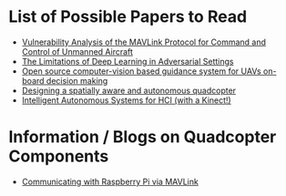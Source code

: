List of Possible Papers to Read
===============================
  
- [Vulnerability Analysis of the MAVLink Protocol for Command and Control of Unmanned Aircraft](http://oai.dtic.mil/oai/oai?verb=getRecord&metadataPrefix=html&identifier=ADA598977)
- [The Limitations of Deep Learning in Adversarial Settings](http://ieeexplore.ieee.org/xpls/abs_all.jsp?arnumber=7467366)
- [Open source computer-vision based guidance system for UAVs on-board decision making](http://eprints.qut.edu.au/93430/)
- [Designing a spatially aware and autonomous quadcopter](http://ieeexplore.ieee.org/xpl/login.jsp?reload=true&tp=&arnumber=6549521&url=http%3A%2F%2Fieeexplore.ieee.org%2Fxpls%2Fabs_all.jsp%3Farnumber%3D6549521)
- [Intelligent Autonomous Systems for HCI (with a Kinect!)](https://fcrar.fiu.edu/wp-content/uploads/2014/05/6_3_IntelligentAutonmousSystemsforHCI_FIU.pdf)

Information / Blogs on Quadcopter Components
============================================

- [Communicating with Raspberry Pi via MAVLink](http://ardupilot.org/dev/docs/raspberry-pi-via-mavlink.html)
